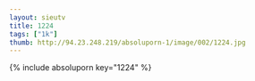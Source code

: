 ```yaml
--- 
layout: sieutv
title: 1224
tags: ["1k"]
thumb: http://94.23.248.219/absoluporn-1/image/002/1224.jpg
---
```

{% include absoluporn key="1224" %} 

